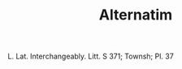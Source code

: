 ---
title: Alternatim
permalink: "/definitions/alternatim.html"
body: L. Lat. Interchangeably. Litt. S 371; Townsh; Pl. 37
published_at: '2018-07-07'
layout: post
---
